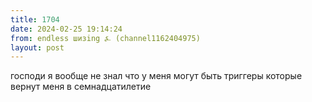 ```yaml
---
title: 1704
date: 2024-02-25 19:14:24
from: endless шизing ⍼ (channel1162404975)
layout: post
---
```


господи я вообще не знал что у меня могут быть триггеры которые вернут меня в семнадцатилетие
